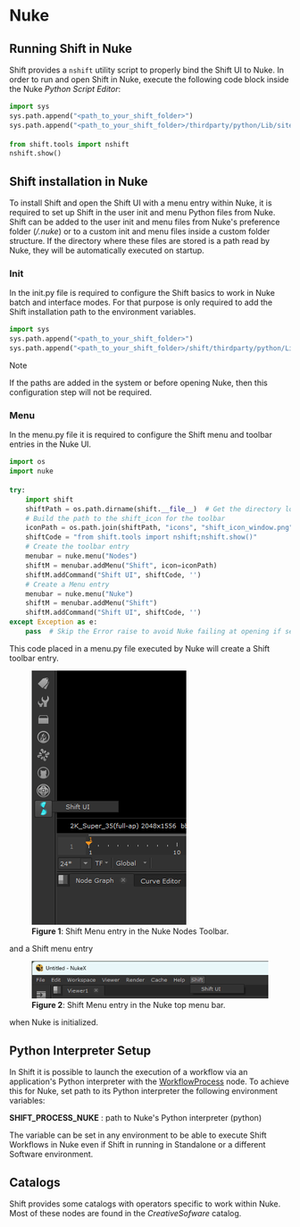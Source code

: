 # Nuke

## Running Shift in Nuke

Shift provides a `nshift` utility script to properly bind the Shift UI to Nuke. In order to run and open Shift in Nuke, execute the following code block inside the Nuke *Python Script Editor*:

```python
import sys
sys.path.append("<path_to_your_shift_folder>")
sys.path.append("<path_to_your_shift_folder>/thirdparty/python/Lib/site-packages")

from shift.tools import nshift
nshift.show()
```

## Shift installation in Nuke

To install Shift and open the Shift UI with a menu entry within Nuke, it is required to set up Shift in the user init and menu Python files from Nuke. Shift can be added to the user init and menu files from Nuke's preference folder (*<home directory>/.nuke*) or to a custom init and menu files inside a custom folder structure. If the directory where these files are stored is a path read by Nuke, they will be automatically executed on startup.


### Init

In the init.py file is required to configure the Shift basics to work in Nuke batch and interface modes. For that purpose is only required to add the Shift installation path to the environment variables. 

```python
import sys
sys.path.append("<path_to_your_shift_folder>")
sys.path.append("<path_to_your_shift_folder>/shift/thirdparty/python/Lib/site-packages")
```

>[!NOTE]
> If the paths are added in the system or before opening Nuke, then this configuration step will not be required.


### Menu

In the menu.py file it is required to configure the Shift menu and toolbar entries in the Nuke UI.


```python
import os
import nuke

try:
    import shift
    shiftPath = os.path.dirname(shift.__file__)  # Get the directory location of Shift
    # Build the path to the shift_icon for the toolbar
    iconPath = os.path.join(shiftPath, "icons", "shift_icon_window.png")
    shiftCode = "from shift.tools import nshift;nshift.show()"
    # Create the toolbar entry
    menubar = nuke.menu("Nodes")
    shiftM = menubar.addMenu("Shift", icon=iconPath)
    shiftM.addCommand("Shift UI", shiftCode, '')
    # Create a Menu entry
    menubar = nuke.menu("Nuke")
    shiftM = menubar.addMenu("Shift")
    shiftM.addCommand("Shift UI", shiftCode, '')
except Exception as e:
    pass  # Skip the Error raise to avoid Nuke failing at opening if setting up the menu does not work on startup.
```

This code placed in a menu.py file executed by Nuke will create a Shift toolbar entry.



<figure>
      <img src="images/shift_toolbar.png" alt="UI">
      <figcaption><b>Figure 1</b>: Shift Menu entry in the Nuke Nodes Toolbar.</figcaption>
</figure>

and a Shift menu entry

<figure>
      <img src="images/shift_menu.png" alt="UI">
      <figcaption><b>Figure 2</b>: Shift Menu entry in the Nuke top menu bar.</figcaption>
</figure>

when Nuke is initialized.

## Python Interpreter Setup
In Shift it is possible to launch the execution of a workflow via an application's Python interpreter with the [WorkflowProcess](../reference/nodes/workflow#workflowProcess-node) node. To achieve this for Nuke, set path to its Python interpreter the following environment variables:


**SHIFT_PROCESS_NUKE** : path to Nuke's Python interpreter (python)

The variable can be set in any environment to be able to execute Shift Workflows in Nuke even if Shift in running in Standalone or a different Software environment.

## Catalogs

Shift provides some catalogs with operators specific to work within Nuke. Most of these nodes are found in the *CreativeSofware* catalog. 


<!-- ### Examples
This section is reserved to an example video of how to use Shift in Nuke.
 -->

